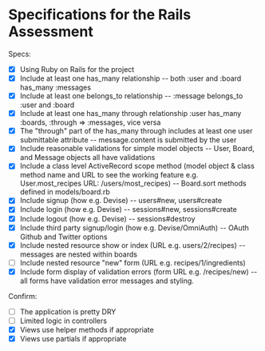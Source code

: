 # Specifications for the Rails Assessment

Specs:
- [x] Using Ruby on Rails for the project
- [x] Include at least one has_many relationship -- both :user and :board has_many :messages
- [x] Include at least one belongs_to relationship -- :message belongs_to :user and :board
- [x] Include at least one has_many through relationship :user has_many :boards, :through => :messages, vice versa
- [x] The "through" part of the has_many through includes at least one user submittable attribute -- message.content is submitted by the user
- [x] Include reasonable validations for simple model objects -- User, Board, and Message objects all have validations
- [x] Include a class level ActiveRecord scope method (model object & class method name and URL to see the working feature e.g. User.most_recipes URL: /users/most_recipes) -- Board.sort methods defined in models/board.rb
- [x] Include signup (how e.g. Devise) -- users#new, users#create
- [x] Include login (how e.g. Devise) -- sessions#new, sessions#create
- [x] Include logout (how e.g. Devise) -- sessions#destroy
- [x] Include third party signup/login (how e.g. Devise/OmniAuth) -- OAuth Github and Twitter options
- [x] Include nested resource show or index (URL e.g. users/2/recipes) -- messages are nested within boards
- [ ] Include nested resource "new" form (URL e.g. recipes/1/ingredients)
- [x] Include form display of validation errors (form URL e.g. /recipes/new) -- all forms have validation error messages and styling.

Confirm:
- [ ] The application is pretty DRY
- [ ] Limited logic in controllers
- [x] Views use helper methods if appropriate
- [x] Views use partials if appropriate
